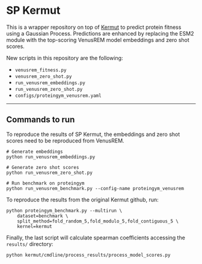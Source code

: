 # SP Kermut

This is a wrapper repository on top of [Kermut](https://github.com/petergroth/kermut) to predict protein fitness using a Gaussian Process. Predictions are enhanced by replacing the ESM2 module with the top-scoring VenusREM model embeddings and zero shot scores.

New scripts in this repository are the following:
  - `venusrem_fitness.py`
  - `venusrem_zero_shot.py`
  - `run_venusrem_embeddings.py`
  - `run_venusrem_zero_shot.py`
  - `configs/proteingym_venusrem.yaml`

---

## Commands to run
To reproduce the results of SP Kermut, the embeddings and zero shot scores need to be reproduced from VenusREM.
```
# Generate embeddings
python run_venusrem_embeddings.py

# Generate zero shot scores
python run_venusrem_zero_shot.py

# Run benchmark on proteingym
python run_venusrem_benchmark.py --config-name proteingym_venusrem
```

To reproduce the results from the original Kermut github, run:
```
python proteingym_benchmark.py --multirun \
    dataset=benchmark \
    split_method=fold_random_5,fold_modulo_5,fold_contiguous_5 \
    kernel=kermut
```

Finally, the last script will calculate spearman coefficients accessing the `results/` directory:
```
python kermut/cmdline/process_results/process_model_scores.py
```

